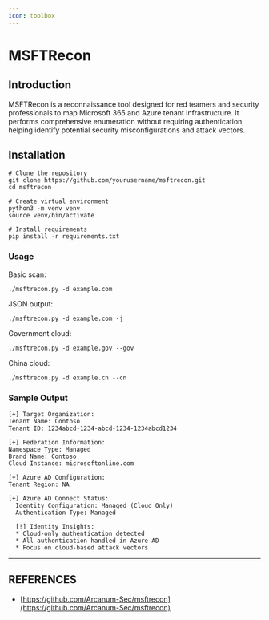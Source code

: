 ```yaml
---
icon: toolbox
---
```


# MSFTRecon

## Introduction

MSFTRecon is a reconnaissance tool designed for red teamers and security professionals to map Microsoft 365 and Azure tenant infrastructure. It performs comprehensive enumeration without requiring authentication, helping identify potential security misconfigurations and attack vectors.

## Installation

```
# Clone the repository
git clone https://github.com/yourusername/msftrecon.git
cd msftrecon

# Create virtual environment
python3 -m venv venv
source venv/bin/activate

# Install requirements
pip install -r requirements.txt
```

### Usage

Basic scan:

```
./msftrecon.py -d example.com
```

JSON output:

```
./msftrecon.py -d example.com -j
```

Government cloud:

```
./msftrecon.py -d example.gov --gov
```

China cloud:

```
./msftrecon.py -d example.cn --cn
```

### Sample Output

```
[+] Target Organization:
Tenant Name: Contoso
Tenant ID: 1234abcd-1234-abcd-1234-1234abcd1234

[+] Federation Information:
Namespace Type: Managed
Brand Name: Contoso
Cloud Instance: microsoftonline.com

[+] Azure AD Configuration:
Tenant Region: NA

[+] Azure AD Connect Status:
  Identity Configuration: Managed (Cloud Only)
  Authentication Type: Managed

  [!] Identity Insights:
  * Cloud-only authentication detected
  * All authentication handled in Azure AD
  * Focus on cloud-based attack vectors
```



***

## REFERENCES

* [https://github.com/Arcanum-Sec/msftrecon](https://github.com/Arcanum-Sec/msftrecon)

